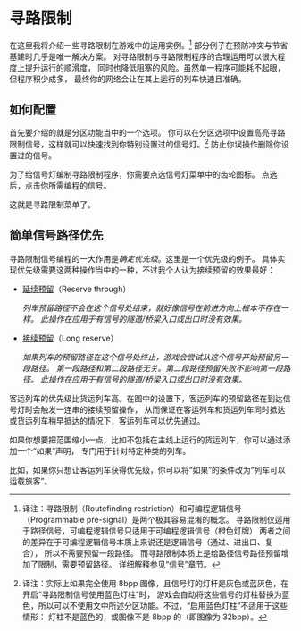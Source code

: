 # 寻路限制

在这里我将介绍一些寻路限制在游戏中的运用实例。[^rspp]
部分例子在预防冲突与节省基建时几乎是唯一解决方案。
对寻路限制与寻路限制程序的合理运用可以很大程度上提升运行的顺滑度，
同时也降低阻塞的风险。虽然单一程序可能耗不起眼，但程序积少成多，
最终你的网络会让在其上运行的列车快速且准确。

[^rspp]: 译注：寻路限制（Routefinding restriction）和可编程逻辑信号（Programmable pre-signal）是两个极其容易混淆的概念。
寻路限制仅适用于路径信号，可编程逻辑信号只适用于可编程逻辑信号（橙色灯牌）
两者之间的差异在于可编程逻辑信号本质上来说还是逻辑信号（通过、进出口、复合），
所以不需要预留一段路径。
而寻路限制本质上是给路径信号路径预留增加了限制，需要预留路径。
详细解释参见“[信号](../Features/Signalling.md)”章节。

## 如何配置

首先要介绍的就是分区功能当中的一个选项。
你可以在分区选项中设置高亮寻路限制信号，这样就可以快速找到你特别设置过的信号灯。[^remove_signal]
防止你误操作删除你设置过的信号。

[^remove_signal]: 译注：实际上如果完全使用 8bpp 图像，且信号灯的灯杆是灰色或蓝灰色，在开启“寻路限制信号使用蓝色灯柱”时，
游戏会自动将这些信号的灯柱替换为蓝色，所以可以不使用文中所述分区功能。不过，“启用蓝色灯柱”不适用于这些情形：
灯柱不是蓝色的，或图像不是 8bpp 的（即图像为 32bpp）。

为了给信号灯编制寻路限制程序，你需要点选信号灯菜单中的齿轮图标。
点选后，点击你所需编程的信号。

这就是寻路限制菜单了。

## 简单信号路径优先

寻路限制信号编程的一大作用是*确定优先级*。这里是一个优先级的例子。
具体实现优先级需要这两种操作当中的一种，不过我个人认为接续预留的效果最好：

* [延续预留](../Features/Signalling.md#延续预留)（Reserve through）

  *列车预留路径不会在这个信号处结束，就好像信号在前进方向上根本不存在一样。*
  *此操作在应用于有信号的隧道/桥梁入口或出口时没有效果。*

* [接续预留](../Features/Signalling.md#接续预留)（Long reserve）

  *如果列车的预留路径在这个信号处终止，游戏会尝试从这个信号开始预留另一段路径。*
  *第一段路径和第二段路径无关。第二段路径预留失败不影响第一段路径。*
  *此操作在应用于有信号的隧道/桥梁入口或出口时没有效果。*

客运列车的优先级比货运列车高。在图中的设置下，客运列车的预留路径在到达信号灯时会触发一连串的接续预留操作，
从而保证在客运列车和货运列车同时抵达或货运列车稍早抵达的情况下，客运列车可以优先通过。

如果你想要把范围缩小一点，比如不包括在主线上运行的货运列车，你可以通过添加一个“如果”声明，
专门用于针对特定种类的列车。

比如，如果你只想让客运列车获得优先级，你可以将“如果”的条件改为“列车可以运载旅客”。

